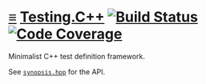 # [≡](#contents) [Testing.C++](#) [![Build Status](https://travis-ci.org/per-framework/testing.cpp.svg?branch=v1)](https://travis-ci.org/per-framework/testing.cpp) [![Code Coverage](https://img.shields.io/codecov/c/github/per-framework/testing.cpp/v1.svg)](https://codecov.io/gh/per-framework/testing.cpp/branch/v1)

Minimalist C++ test definition framework.

See [`synopsis.hpp`](provides/include/testing_v1/synopsis.hpp) for the API.
